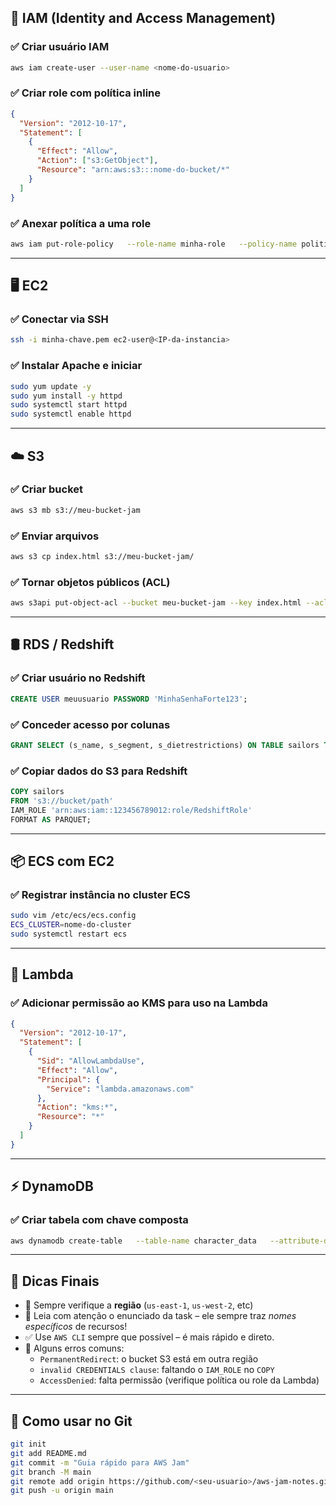## 🔐 IAM (Identity and Access Management)

### ✅ Criar usuário IAM
```bash
aws iam create-user --user-name <nome-do-usuario>
```

### ✅ Criar role com política inline
```json
{
  "Version": "2012-10-17",
  "Statement": [
    {
      "Effect": "Allow",
      "Action": ["s3:GetObject"],
      "Resource": "arn:aws:s3:::nome-do-bucket/*"
    }
  ]
}
```

### ✅ Anexar política a uma role
```bash
aws iam put-role-policy   --role-name minha-role   --policy-name politica-s3   --policy-document file://policy.json
```

---

## 🖥️ EC2

### ✅ Conectar via SSH
```bash
ssh -i minha-chave.pem ec2-user@<IP-da-instancia>
```

### ✅ Instalar Apache e iniciar
```bash
sudo yum update -y
sudo yum install -y httpd
sudo systemctl start httpd
sudo systemctl enable httpd
```

---

## ☁️ S3

### ✅ Criar bucket
```bash
aws s3 mb s3://meu-bucket-jam
```

### ✅ Enviar arquivos
```bash
aws s3 cp index.html s3://meu-bucket-jam/
```

### ✅ Tornar objetos públicos (ACL)
```bash
aws s3api put-object-acl --bucket meu-bucket-jam --key index.html --acl public-read
```

---

## 🛢️ RDS / Redshift

### ✅ Criar usuário no Redshift
```sql
CREATE USER meuusuario PASSWORD 'MinhaSenhaForte123';
```

### ✅ Conceder acesso por colunas
```sql
GRANT SELECT (s_name, s_segment, s_dietrestrictions) ON TABLE sailors TO crew;
```

### ✅ Copiar dados do S3 para Redshift
```sql
COPY sailors
FROM 's3://bucket/path'
IAM_ROLE 'arn:aws:iam::123456789012:role/RedshiftRole'
FORMAT AS PARQUET;
```

---

## 📦 ECS com EC2

### ✅ Registrar instância no cluster ECS
```bash
sudo vim /etc/ecs/ecs.config
ECS_CLUSTER=nome-do-cluster
sudo systemctl restart ecs
```

---

## 🧬 Lambda

### ✅ Adicionar permissão ao KMS para uso na Lambda
```json
{
  "Version": "2012-10-17",
  "Statement": [
    {
      "Sid": "AllowLambdaUse",
      "Effect": "Allow",
      "Principal": {
        "Service": "lambda.amazonaws.com"
      },
      "Action": "kms:*",
      "Resource": "*"
    }
  ]
}
```

---

## ⚡ DynamoDB

### ✅ Criar tabela com chave composta
```bash
aws dynamodb create-table   --table-name character_data   --attribute-definitions AttributeName=id,AttributeType=S AttributeName=username,AttributeType=S   --key-schema AttributeName=id,KeyType=HASH AttributeName=username,KeyType=RANGE   --billing-mode PROVISIONED   --provisioned-throughput ReadCapacityUnits=5,WriteCapacityUnits=5
```

---

## 🧪 Dicas Finais

- 📍 Sempre verifique a **região** (`us-east-1`, `us-west-2`, etc)
- 📍 Leia com atenção o enunciado da task – ele sempre traz *nomes específicos* de recursos!
- ✅ Use `AWS CLI` sempre que possível – é mais rápido e direto.
- 🚨 Alguns erros comuns:
  - `PermanentRedirect`: o bucket S3 está em outra região
  - `invalid CREDENTIALS clause`: faltando o `IAM_ROLE` no `COPY`
  - `AccessDenied`: falta permissão (verifique política ou role da Lambda)

---

## 📂 Como usar no Git

```bash
git init
git add README.md
git commit -m "Guia rápido para AWS Jam"
git branch -M main
git remote add origin https://github.com/<seu-usuario>/aws-jam-notes.git
git push -u origin main
```
